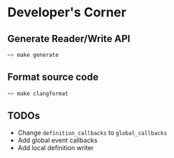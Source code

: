 # Developer's Corner
## Generate Reader/Write API
```sh
~> make generate
```
## Format source code
```sh
~> make clangformat
```
## TODOs
* Change `definition_callbacks` to `global_callbacks`
* Add global event callbacks
* Add local definition writer
